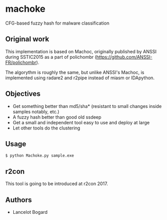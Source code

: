 # machoke

CFG-based fuzzy hash for malware classification

## Original work

This implementation is based on Machoc, originally published by ANSSI during SSTIC2015 as a part of polichombr (https://github.com/ANSSI-FR/polichombr).

The algorythm is roughly the same, but unlike ANSSI's Machoc, is implemented using radare2 and r2pipe instead of miasm or IDApython.

##  Objectives

- Get something better than md5/sha* (resistant to small changes inside samples notably, etc.)
- A fuzzy hash better than good old ssdeep
- Get a small and independent tool easy to use and deploy at large
- Let other tools do the clustering

## Usage
`$ python Machoke.py sample.exe`


## r2con

This tool is going to be introduced at r2con 2017.


## Authors
- Lancelot Bogard
